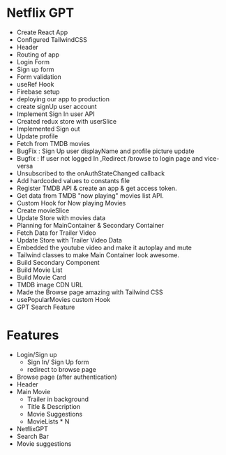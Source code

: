 # Netflix GPT

- Create React App
- Configured TailwindCSS
- Header
- Routing of app
- Login Form
- Sign up form
- Form validation
- useRef Hook
- Firebase setup
- deploying our app to production
- create signUp user account
- Implement Sign In user API
- Created redux store with userSlice
- Implemented Sign out
- Update profile
- Fetch from TMDB movies
- BugFix : Sign Up user displayName and profile picture update
- Bugfix : If user not logged In ,Redirect /browse to login page and vice-versa
- Unsubscribed to the onAuthStateChanged callback 
- Add hardcoded values to constants file
- Register TMDB API & create an app & get access token.
- Get data from TMDB "now playing" movies list API.
- Custom Hook for Now playing Movies
- Create movieSlice
- Update Store with movies data
- Planning for MainContainer & Secondary Container
- Fetch Data for Trailer Video
- Update Store with Trailer Video Data
- Embedded the youtube video and make it autoplay and mute
- Tailwind classes to make Main Container look awesome.
- Build Secondary Component
- Build Movie List
- Build Movie Card
- TMDB image CDN URL
- Made the Browse page amazing with Tailwind CSS
- usePopularMovies custom Hook
- GPT Search Feature

# Features
- Login/Sign up
  - Sign In/ Sign Up form
  - redirect to browse page
- Browse page (after authentication)
 - Header
 - Main Movie
   - Trailer in background
   - Title & Description
   - Movie Suggestions
    - MovieLists * N
 - NetflixGPT 
  - Search Bar
  - Movie suggestions 